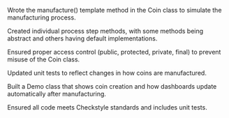 Wrote the manufacture() template method in the Coin class to simulate the manufacturing process.

Created individual process step methods, with some methods being abstract and others having default implementations.

Ensured proper access control (public, protected, private, final) to prevent misuse of the Coin class.

Updated unit tests to reflect changes in how coins are manufactured.

Built a Demo class that shows coin creation and how dashboards update automatically after manufacturing.

Ensured all code meets Checkstyle standards and includes unit tests.
